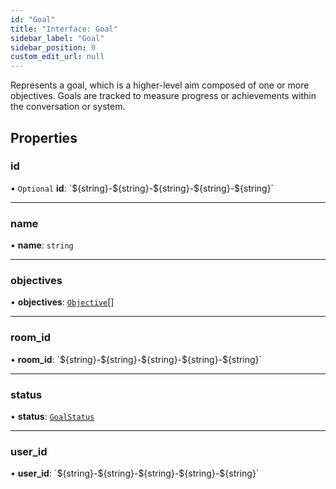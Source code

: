 ```yaml
---
id: "Goal"
title: "Interface: Goal"
sidebar_label: "Goal"
sidebar_position: 0
custom_edit_url: null
---
```


Represents a goal, which is a higher-level aim composed of one or more objectives. Goals are tracked to measure progress or achievements within the conversation or system.

## Properties

### id

• `Optional` **id**: \`$\{string}-$\{string}-$\{string}-$\{string}-$\{string}\`

___

### name

• **name**: `string`

___

### objectives

• **objectives**: [`Objective`](Objective.md)[]

___

### room\_id

• **room\_id**: \`$\{string}-$\{string}-$\{string}-$\{string}-$\{string}\`

___

### status

• **status**: [`GoalStatus`](../enums/GoalStatus.md)

___

### user\_id

• **user\_id**: \`$\{string}-$\{string}-$\{string}-$\{string}-$\{string}\`
